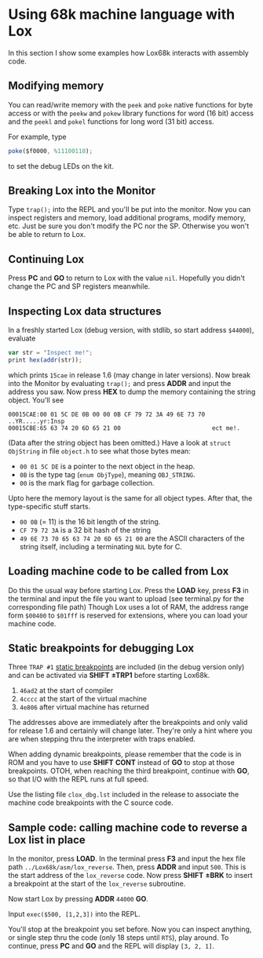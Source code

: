 # Using 68k machine language with Lox

In this section I show some examples how Lox68k interacts with assembly code. 

## Modifying memory
You can read/write memory with the `peek` and `poke` native functions for byte access or with
the `peekw` and `pokew` library functions for word (16 bit) access and the `peekl` and `pokel`
functions for long word (31 bit) access. 

For example, type 
``` javascript
poke($f0000, %11100110);
```
to set the debug LEDs on the kit.

## Breaking Lox into the Monitor
Type `trap();` into the REPL and you'll be put into the monitor. Now you can 
inspect registers and memory, load additional programs, modify memory, etc. Just be sure you don't
modify the PC nor the SP. Otherwise you won't be able to return to Lox.

## Continuing Lox
Press **PC** and **GO** to return to Lox with the value `nil`. Hopefully you didn't change
the PC and SP registers meanwhile.

## Inspecting Lox data structures
In a freshly started Lox (debug version, with stdlib, so start address `$44000`), evaluate
``` javascript
var str = "Inspect me!";
print hex(addr(str));
```
which prints `15cae` in release 1.6 (may change in later versions). Now break into the Monitor
by evaluating `trap();` and press **ADDR** and input the address you saw. Now press **HEX** to
dump the memory containing the string object. You'll see
```
00015CAE:00 01 5C DE 0B 00 00 0B CF 79 72 3A 49 6E 73 70  ..YR.....yr:Insp
00015CBE:65 63 74 20 6D 65 21 00                          ect me!.        
```
(Data after the string object has been omitted.) Have a look at `struct ObjString` in file
`object.h` to see what those bytes mean:
  * `00 01 5C DE` is a pointer to the next object in the heap.
  * `0B` is the type tag (`enum ObjType`), meaning `OBJ_STRING`.
  * `00` is the mark flag for garbage collection.

Upto here the memory layout is the same for all object types. After that, the type-specific
stuff starts.
  * `00 0B` (= 11) is the 16 bit length of the string.
  * `CF 79 72 3A` is a 32 bit hash of the string
  * `49 6E 73 70 65 63 74 20 6D 65 21 00` are the ASCII characters of the string itself,
    including a terminating `NUL` byte for C.

## Loading machine code to be called from Lox
Do this the usual way before starting Lox. Press the **LOAD** key, press **F3** in the terminal
and input the file you want to upload (see terminal.py for the corresponding file path)
Though Lox uses a lot of RAM, the address range form `$00400` to `$01fff` is reserved for
extensions, where you can load your machine code.


## Static breakpoints for debugging Lox
Three `TRAP #1` [static breakpoints](https://github.com/bayerf42/Monitor/blob/main/doc/monitor_doc.md)
are included (in the debug version only) and can be activated via **SHIFT** **±TRP1**
before starting Lox68k.

 1. `46ad2` at the start of compiler
 2. `4cccc` at the start of the virtual machine
 3. `4e806` after virtual machine has returned

The addresses above are immediately after the breakpoints and only valid for release 1.6 and
certainly will change later. They're only a hint where you are when stepping thru the interpreter
with traps enabled.

When adding dynamic breakpoints, please remember that the code is in ROM and you have to use
**SHIFT** **CONT** instead of **GO** to stop at those breakpoints. OTOH, when reaching 
the third breakpoint, continue with **GO**, so that I/O with the REPL runs at full speed.

Use the listing file `clox_dbg.lst` included in the release to associate the
machine code breakpoints with the C source code. 
 
## Sample code: calling machine code to reverse a Lox list in place
In the monitor, press **LOAD**. In the terminal press **F3** and input the hex file path
`../Lox68k/asm/lox_reverse`.
Then, press **ADDR** and input `500`. This is the start address of the `lox_reverse` code. Now press
**SHIFT** **±BRK** to insert a breakpoint at the start of the `lox_reverse` subroutine.

Now start Lox by pressing **ADDR** `44000` **GO**.

Input `exec($500, [1,2,3])` into the REPL.

You'll stop at the breakpoint you set before. Now you can inspect anything, or single step thru
the code (only 18 steps until `RTS`), play around.
To continue, press **PC** and **GO** and the REPL will display `[3, 2, 1]`.
